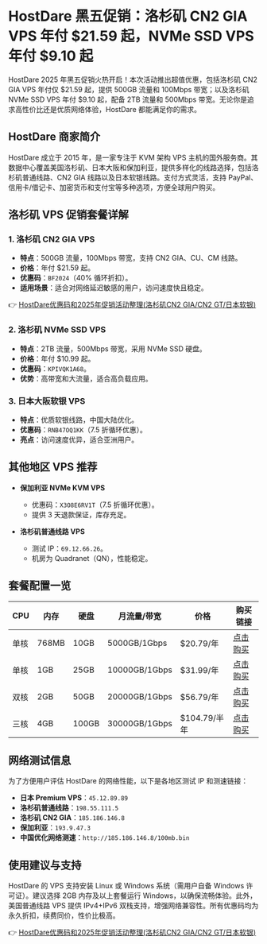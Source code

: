 # HostDare 黑五促销：洛杉矶 CN2 GIA VPS 年付 $21.59 起，NVMe SSD VPS 年付 $9.10 起

HostDare 2025 年黑五促销火热开启！本次活动推出超值优惠，包括洛杉矶 CN2 GIA VPS 年付仅 $21.59 起，提供 500GB 流量和 100Mbps 带宽；以及洛杉矶 NVMe SSD VPS 年付 $9.10 起，配备 2TB 流量和 500Mbps 带宽。无论你是追求高性价比还是优质网络体验，HostDare 都能满足你的需求。

## HostDare 商家简介

HostDare 成立于 2015 年，是一家专注于 KVM 架构 VPS 主机的国外服务商。其数据中心覆盖美国洛杉矶、日本大阪和保加利亚，提供多样化的线路选择，包括洛杉矶普通线路、CN2 GIA 线路以及日本软银线路。支付方式灵活，支持 PayPal、信用卡/借记卡、加密货币和支付宝等多种选项，方便全球用户购买。

## 洛杉矶 VPS 促销套餐详解

### 1. 洛杉矶 CN2 GIA VPS
- **特点**：500GB 流量，100Mbps 带宽，支持 CN2 GIA、CU、CM 线路。
- **价格**：年付 $21.59 起。
- **优惠码**：`BF2024`（40% 循环折扣）。
- **适用场景**：适合对网络延迟敏感的用户，访问速度快且稳定。

👉 [HostDare优惠码和2025年促销活动整理(洛杉矶CN2 GIA/CN2 GT/日本软银)](https://bit.ly/hostdare)

### 2. 洛杉矶 NVMe SSD VPS
- **特点**：2TB 流量，500Mbps 带宽，采用 NVMe SSD 硬盘。
- **价格**：年付 $10.99 起。
- **优惠码**：`KPIVQK1A68`。
- **优势**：高带宽和大流量，适合高负载应用。

### 3. 日本大阪软银 VPS
- **特点**：优质软银线路，中国大陆优化。
- **优惠码**：`RNB47OQ1KK`（7.5 折循环优惠）。
- **亮点**：访问速度优异，适合亚洲用户。

## 其他地区 VPS 推荐

- **保加利亚 NVMe KVM VPS**
  - 优惠码：`X3O8E6RV1T`（7.5 折循环优惠）。
  - 提供 3 天退款保证，库存充足。

- **洛杉矶普通线路 VPS**
  - 测试 IP：`69.12.66.26`。
  - 机房为 Quadranet（QN），性能稳定。

## 套餐配置一览

| CPU   | 内存  | 硬盘   | 月流量/带宽      | 价格         | 购买链接                        |
|-------|-------|--------|------------------|--------------|---------------------------------|
| 单核  | 768MB | 10GB   | 5000GB/1Gbps    | $20.79/年    | [点击购买](https://bit.ly/hostdare) |
| 单核  | 1GB   | 25GB   | 10000GB/1Gbps   | $31.99/年    | [点击购买](https://bit.ly/hostdare) |
| 双核  | 2GB   | 50GB   | 20000GB/1Gbps   | $56.79/年    | [点击购买](https://bit.ly/hostdare) |
| 三核  | 4GB   | 100GB  | 30000GB/1Gbps   | $104.79/半年 | [点击购买](https://bit.ly/hostdare) |

## 网络测试信息

为了方便用户评估 HostDare 的网络性能，以下是各地区测试 IP 和测速链接：
- **日本 Premium VPS**：`45.12.89.89`
- **洛杉矶普通线路**：`198.55.111.5`
- **洛杉矶 CN2 GIA**：`185.186.146.8`
- **保加利亚**：`193.9.47.3`
- **中国优化网络测速**：`http://185.186.146.8/100mb.bin`

## 使用建议与支持

HostDare 的 VPS 支持安装 Linux 或 Windows 系统（需用户自备 Windows 许可证）。建议选择 2GB 内存及以上套餐运行 Windows，以确保流畅体验。此外，美国普通线路 VPS 提供 IPv4+IPv6 双栈支持，增强网络兼容性。所有优惠码均为永久折扣，续费同价，性价比极高。

👉 [HostDare优惠码和2025年促销活动整理(洛杉矶CN2 GIA/CN2 GT/日本软银)](https://bit.ly/hostdare)